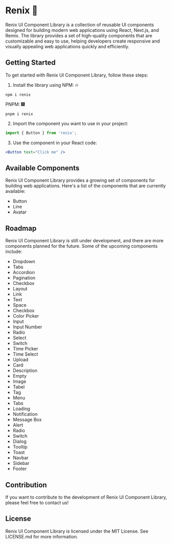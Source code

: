 # Renix 🎇

Renix UI Component Library is a collection of reusable UI components designed for building modern web applications using React, Next.js, and Remix. The library provides a set of high-quality components that are customizable and easy to use, helping developers create responsive and visually appealing web applications quickly and efficiently.

## Getting Started

To get started with Renix UI Component Library, follow these steps:

1. Install the library using
NPM: 🔥
```
npm i renix 
```
PNPM: 🎆
```
pnpm i renix 
```

2. Import the component you want to use in your project:

```javascript
import { Button } from 'renix';
```

3. Use the component in your React code:

```jsx
<Button text="Click me" />
```

## Available Components

Renix UI Component Library provides a growing set of components for building web applications. Here's a list of the components that are currently available:

- Button
- Line
- Avatar


## Roadmap

Renix UI Component Library is still under development, and there are more components planned for the future. Some of the upcoming components include:

- Dropdown
- Tabs
- Accordion
- Pagination
- Checkbox
- Layout
- Link
- Text
- Space
- Checkbox
- Color Picker
- Input
- Input Number
- Radio
- Select
- Switch
- Time Picker
- Time Select
- Upload
- Card
- Description
- Empty
- Image
- Tabel
- Tag
- Menu
- Tabs
- Loading
- Notification
- Message Box
- Alert
- Radio
- Switch
- Dialog
- Tooltip
- Toast
- Navbar
- Sidebar
- Footer

## Contribution

If you want to contribute to the development of Renix UI Component Library, please feel free to contact us!

## License

Renix UI Component Library is licensed under the MIT License. See LICENSE.md for more information.
